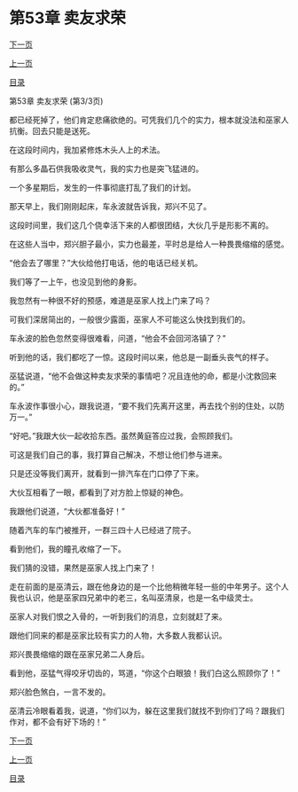 <h1>第53章   卖友求荣</h1>
            <div><p><a href="./159_%E7%AC%AC54%E7%AB%A0_%E6%AE%92%E5%91%BD.md">下一页</a></p><p><a href="./157_%E7%AC%AC53%E7%AB%A0_%E5%8D%96%E5%8F%8B%E6%B1%82%E8%8D%A3.md">上一页</a></p><p><a href="../">目录</a></p></div>
            <div><p>第53章   卖友求荣 (第3/3页)</p><p>都已经死掉了，他们肯定悲痛欲绝的。可凭我们几个的实力，根本就没法和巫家人抗衡。回去只能是送死。</p><p>在这段时间内，我加紧修炼木头人上的术法。</p><p>有那么多晶石供我吸收灵气，我的实力也是突飞猛进的。</p><p>一个多星期后，发生的一件事彻底打乱了我们的计划。</p><p>那天早上，我们刚刚起床，车永波就告诉我，郑兴不见了。</p><p>这段时间里，我们这几个侥幸活下来的人都很团结，大伙几乎是形影不离的。</p><p>在这些人当中，郑兴胆子最小，实力也最差，平时总是给人一种畏畏缩缩的感觉。</p><p>“他会去了哪里？”大伙给他打电话，他的电话已经关机。</p><p>我们等了一上午，也没见到他的身影。</p><p>我忽然有一种很不好的预感，难道是巫家人找上门来了吗？</p><p>可我们深居简出的，一般很少露面，巫家人不可能这么快找到我们的。</p><p>车永波的脸色忽然变得很难看，问道，“他会不会回河洛镇了？”</p><p>听到他的话，我们都吃了一惊。这段时间以来，他总是一副垂头丧气的样子。</p><p>巫猛说道，“他不会做这种卖友求荣的事情吧？况且连他的命，都是小沈救回来的。”</p><p>车永波作事很小心，跟我说道，“要不我们先离开这里，再去找个别的住处，以防万一。”</p><p>“好吧。”我跟大伙一起收拾东西。虽然黄庭答应过我，会照顾我们。</p><p>可这是我们自己的事，我打算自己解决，不想让他们参与进来。</p><p>只是还没等我们离开，就看到一排汽车在门口停了下来。</p><p>大伙互相看了一眼，都看到了对方脸上惊疑的神色。</p><p>我跟他们说道，“大伙都准备好！”</p><p>随着汽车的车门被推开，一群三四十人已经进了院子。</p><p>看到他们，我的瞳孔收缩了一下。</p><p>我们猜的没错，果然是巫家人找上门来了！</p><p>走在前面的是巫清云，跟在他身边的是一个比他稍微年轻一些的中年男子。这个人我也认识，他是巫家四兄弟中的老三，名叫巫清泉，也是一名中级灵士。</p><p>巫家人对我们恨之入骨的，一听到我们的消息，立刻就赶了来。</p><p>跟他们同来的都是巫家比较有实力的人物，大多数人我都认识。</p><p>郑兴畏畏缩缩的跟在巫家兄弟二人身后。</p><p>看到他，巫猛气得咬牙切齿的，骂道，“你这个白眼狼！我们白这么照顾你了！”</p><p>郑兴脸色煞白，一言不发的。</p><p>巫清云冷眼看着我，说道，“你们以为，躲在这里我们就找不到你们了吗？跟我们作对，都不会有好下场的！”</p></div>
            <div><p><a href="./159_%E7%AC%AC54%E7%AB%A0_%E6%AE%92%E5%91%BD.md">下一页</a></p><p><a href="./157_%E7%AC%AC53%E7%AB%A0_%E5%8D%96%E5%8F%8B%E6%B1%82%E8%8D%A3.md">上一页</a></p><p><a href="../">目录</a></p></div>
